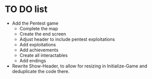 # TO DO list

- Add the Pentest game
  - Complete the map
  - Create the end screen
  - Adjust header to include pentest exploitations
  - Add exploitations
  - Add achievements
  - Create all interactables
  - Add endings
- Rewrite Show-Header, to allow for resizing in Initialize-Game and deduplicate the code there.
